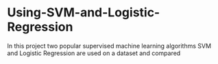 # Using-SVM-and-Logistic-Regression
In this project two popular supervised machine learning algorithms SVM and Logistic Regression are used on a dataset and compared
